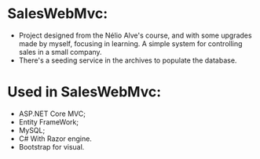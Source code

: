 # SalesWebMvc:
- Project designed from the Nélio Alve's course, and with some upgrades made by myself, focusing in learning. A simple system for controlling sales in a small company.
- There's a seeding service in the archives to populate the database.
# Used in SalesWebMvc:
- ASP.NET Core MVC;
- Entity FrameWork;
- MySQL;
- C# With Razor engine.
- Bootstrap for visual.
